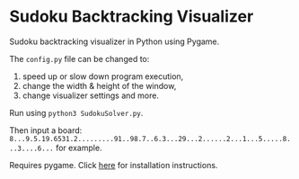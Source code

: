 # Sudoku Backtracking Visualizer
Sudoku backtracking visualizer in Python using Pygame.

The `config.py` file can be changed to:
1) speed up or slow down program execution,
2) change the width & height of the window,
3) change visualizer settings and more.

Run using `python3 SudokuSolver.py`.

Then input a board: `8...9.5.19.6531.2.........91..98.7..6.3...29...2......2...1...5.....8...3....6...` for example.

Requires pygame. Click [here](https://www.pygame.org/wiki/GettingStarted) for installation instructions.
